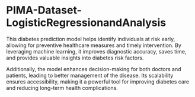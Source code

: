 # PIMA-Dataset-LogisticRegressionandAnalysis


This diabetes prediction model helps identify individuals at risk early, allowing for preventive healthcare measures and timely intervention. By leveraging machine learning, it improves diagnostic accuracy, saves time, and provides valuable insights into diabetes risk factors.  

Additionally, the model enhances decision-making for both doctors and patients, leading to better management of the disease. Its scalability ensures accessibility, making it a powerful tool for improving diabetes care and reducing long-term health complications.
